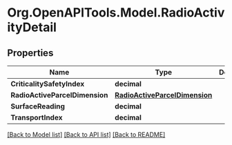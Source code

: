 
# Org.OpenAPITools.Model.RadioActivityDetail

## Properties

Name | Type | Description | Notes
------------ | ------------- | ------------- | -------------
**CriticalitySafetyIndex** | **decimal** |  | [optional] 
**RadioActiveParcelDimension** | [**RadioActiveParcelDimension**](RadioActiveParcelDimension.md) |  | [optional] 
**SurfaceReading** | **decimal** |  | [optional] 
**TransportIndex** | **decimal** |  | [optional] 

[[Back to Model list]](../README.md#documentation-for-models)
[[Back to API list]](../README.md#documentation-for-api-endpoints)
[[Back to README]](../README.md)

